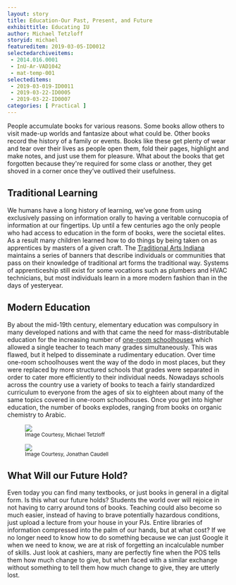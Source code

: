 ```yaml
---
layout: story
title: Education-Our Past, Present, and Future
exhibittitle: Educating IU
author: Michael Tetzloff
storyid: michael
featureditem: 2019-03-05-ID0012
selectedarchiveitems:
 - 2014.016.0001
 - InU-Ar-VAD1042
 - mat-temp-001
selecteditems:
 - 2019-03-019-ID0011
 - 2019-03-22-ID0005
 - 2019-03-22-ID0007
categories: [ Practical ]
---
```


People accumulate books for various reasons. Some books allow others to visit made-up worlds and fantasize about what could be. Other books record the history of a family or events. Books like these get plenty of wear and tear over their lives as people open them, fold their pages, highlight and make notes, and just use them for pleasure. What about the books that get forgotten because they're required for some class or another, they get shoved in a corner once they’ve outlived their usefulness. 

## Traditional Learning
We humans have a long history of learning, we’ve gone from using exclusively passing on information orally to having a veritable cornucopia of information at our fingertips. Up until a few centuries ago the only people who had access to education in the form of books, were the societal elites. As a result many children learned how to do things by being taken on as apprentices by masters of a given craft. The [Traditional Arts Indiana](https://traditionalarts.indiana.edu/Programs/REN%20Current%20Banners/index.html) maintains a series of banners that describe individuals or communities that pass on their knowledge of traditional art forms the traditional way. Systems of apprenticeship still exist for some vocations such as plumbers and HVAC technicians, but most individuals learn in a more modern fashion than in the days of yesteryear.

## Modern Education
By about the mid-19th century, elementary education was compulsory in many developed nations and with that came the need for mass-distributable education for the increasing number of [one-room schoolhouses](https://web.archive.org/web/20110716100225/http://www.snowkentucky.com/one_room_school.htm) which allowed a single teacher to teach many grades simultaneously. This was flawed, but it helped to disseminate a rudimentary education.  Over time one-room schoolhouses went the way of the dodo in most places, but they were replaced by more structured schools that grades were separated in order to cater more efficiently to their individual needs. Nowadays schools across the country use a variety of books to teach a fairly standardized curriculum to everyone from the ages of six to eighteen about many of the same topics covered in one-room schoolhouses. Once you get into higher education, the number of books explodes, ranging from books on organic chemistry to Arabic.
<figure>
  <img src="http://dighist.indiana.edu/historyharvest/assets/items/2019-03-05-ID0012_01.jpg"/>
  <figcaption><small>Image Courtesy, Michael Tetzloff </small></figcaption>
</figure>
<figure>
  <img src="http://dighist.indiana.edu/historyharvest/assets/items/2019-03-019-ID0011_01.jpg"/>
  <figcaption><small>Image Courtesy, Jonathan Caudell </small></figcaption>
</figure>

## What Will our Future Hold?
Even today you can find many textbooks, or just books in general in a digital form. Is this what our future holds? Students the world over will rejoice in not having to carry around tons of books. Teaching could also become so much easier, instead of having to brave potentially hazardous conditions, just upload a lecture from your house in your PJs. Entire libraries of information compressed into the palm of our hands, but at what cost? If we no longer need to know how to do something because we can just Google it when we need to know, we are at risk of forgetting an incalculable number of skills. Just look at cashiers, many are perfectly fine when the POS tells them how much change to give, but when faced with a similar exchange without something to tell them how much change to give, they are utterly lost.
